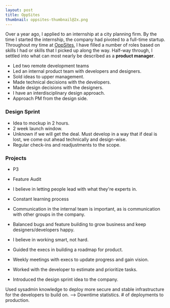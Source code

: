 ```yaml
---
layout: post
title: OppSites
thumbnail: oppsites-thumbnail@2x.png
---
```


Over a year ago, I applied to an internship at a city planning firm. By the time
I started the internship, the company had pivoted to a full-time startup. Throughout
my time at [OppSites](http://oppsites.com), I have filled a number of roles based on
skills I had or skills that I picked up along the way. Half-way through, I settled
into what can most nearly be described as a **product manager**.

* Led two remote development teams
* Led an internal product team with developers and designers.
* Sold ideas to upper management.
* Made technical decisions with the developers.
* Made design decisions with the designers.
* I have an interdisciplinary design approach.
* Approach PM from the design side.

### Design Sprint
* Idea to mockup in 2 hours.
* 2 week launch window.
* Unknown if we will get the deal. Must develop in a way that if deal is lost, we
come out ahead technically and design-wise.
* Regular check-ins and readjustments to the scope.

### Projects
* P3
* Feature Audit

* I believe in letting people lead with what they're experts in.
* Constant learning process
* Communication in the internal team is important, as is communication with other
groups in the company.
* Balanced bugs and feature building to grow business and keep designers/developers
happy.
* I believe in working smart, not hard.
* Guided the execs in building a roadmap for product.
* Weekly meetings with execs to update progress and gain vision.
* Worked with the developer to estimate and prioritize tasks.
* Introduced the design sprint idea to the company.

Used sysadmin knowledge to deploy more secure and stable infrastructure for the developers
to build on.
--> Downtime statistics. # of deployments to production.
